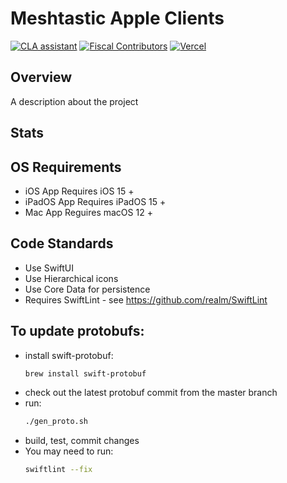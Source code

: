 # Meshtastic Apple Clients

[![CLA assistant](https://cla-assistant.io/readme/badge/meshtastic/Meshtastic-Apple)](https://cla-assistant.io/meshtastic/Meshtastic-Apple)
[![Fiscal Contributors](https://opencollective.com/meshtastic/tiers/badge.svg?label=Fiscal%20Contributors&color=deeppink)](https://opencollective.com/meshtastic/)
[![Vercel](https://img.shields.io/static/v1?label=Powered%20by&message=Vercel&style=flat&logo=vercel&color=000000)](https://vercel.com?utm_source=meshtastic&utm_campaign=oss)

## Overview

A description about the project

## Stats

<!--Repobeats image here (avaliable when public)-->

## OS Requirements

* iOS App Requires iOS 15 +
* iPadOS App Requires iPadOS 15 +
* Mac App Reguires macOS 12 +

## Code Standards

- Use SwiftUI
- Use Hierarchical icons
- Use Core Data for persistence
- Requires SwiftLint - see https://github.com/realm/SwiftLint

## To update protobufs:

- install swift-protobuf:
  ```bash
  brew install swift-protobuf
  ```
- check out the latest protobuf commit from the master branch
- run:
  ```bash
  ./gen_proto.sh
  ```
- build, test, commit changes
- You may need to run:
  ```bash
  swiftlint --fix
  ```
